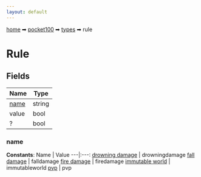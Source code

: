 ```yaml
---
layout: default
---
```


[home](/) ➡ [pocket100](/protocol/pocket100) ➡ [types](/protocol/pocket100/types) ➡ rule

# Rule

## Fields

Name | Type
---|---
[name](#name) | string
value | bool
? | bool

### name

**Constants**:
Name | Value
---|:---:
[drowning damage](name_drowning-damage) | drowningdamage
[fall damage](name_fall-damage) | falldamage
[fire damage](name_fire-damage) | firedamage
[immutable world](name_immutable-world) | immutableworld
[pvp](name_pvp) | pvp

